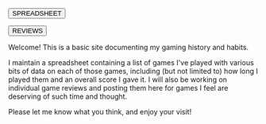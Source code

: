 <form action="http://crykitty.github.io/spreadsheet.html">
    <input type="submit" value="SPREADSHEET" />
</form>     <form action="http://crykitty.github.io/reviews.html">
    <input type="submit" value="REVIEWS" />
</form>

Welcome! This is a basic site documenting my gaming history and habits. 


I maintain a spreadsheet containing a list of games I've played with various bits of data on each of those games, including (but not limited to) how long I played them and an overall score I gave it. I will also be working on individual game reviews and posting them here for games I feel are deserving of such time and thought.


Please let me know what you think, and enjoy your visit!

